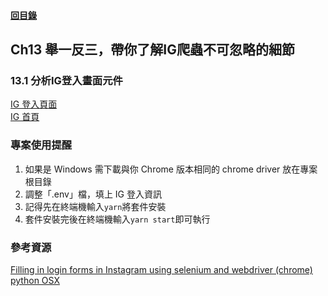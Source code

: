 #### [回目錄](../README.md)
## Ch13	舉一反三，帶你了解IG爬蟲不可忽略的細節

### 13.1 分析IG登入畫面元件
[IG 登入頁面](https://www.instagram.com/accounts/login/)  
[IG 首頁](https://www.instagram.com/)  

### 專案使用提醒
1.	如果是 Windows 需下載與你 Chrome 版本相同的 chrome driver 放在專案根目錄
2.	調整「.env」檔，填上 IG 登入資訊
3.	記得先在終端機輸入`yarn`將套件安裝
4.	套件安裝完後在終端機輸入`yarn start`即可執行

### 參考資源
[Filling in login forms in Instagram using selenium and webdriver (chrome) python OSX](https://stackoverflow.com/questions/49938766/filling-in-login-forms-in-instagram-using-selenium-and-webdriver-chrome-python/49940401#49940401)  
